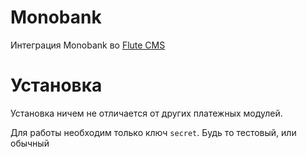# Monobank
Интеграция Monobank во [Flute CMS](https://github.com/Flute-CMS/cms)

# Установка
Установка ничем не отличается от других платежных модулей.

Для работы необходим только ключ `secret`. Будь то тестовый, или обычный